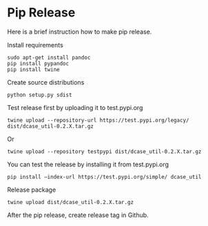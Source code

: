 # Pip Release

Here is a brief instruction how to make pip release.

Install requirements 

    sudo apt-get install pandoc
    pip install pypandoc
    pip install twine    
    
Create source distributions
    
    python setup.py sdist
    
Test release first by uploading it to test.pypi.org      
    
    twine upload --repository-url https://test.pypi.org/legacy/ dist/dcase_util-0.2.X.tar.gz
    
Or    
    
    twine upload --repository testpypi dist/dcase_util-0.2.X.tar.gz
        
You can test the release by installing it from test.pypi.org

    pip install –index-url https://test.pypi.org/simple/ dcase_util
        
Release package    

    twine upload dist/dcase_util-0.2.X.tar.gz

After the pip release, create release tag in Github. 